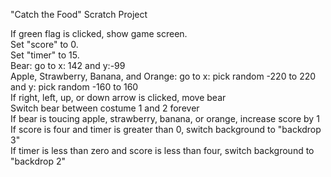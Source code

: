 "Catch the Food" Scratch Project

If green flag is clicked, show game screen.<br>
Set "score" to 0.<br>
Set "timer" to 15. <br>
Bear: go to x: 142 and y:-99 <br>
Apple, Strawberry, Banana, and Orange: go to x: pick random -220 to 220 and y: pick random -160 to 160 <br>
If right, left, up, or down arrow is clicked, move bear <br>
Switch bear between costume 1 and 2 forever <br>
If bear is toucing apple, strawberry, banana, or orange, increase score by 1 <br>
If score is four and timer is greater than 0, switch background to "backdrop 3" <br>
If timer is less than zero and score is less than four, switch background to "backdrop 2" <br>
